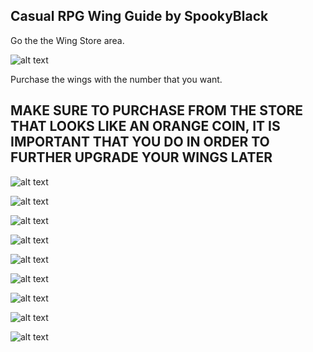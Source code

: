 ## Casual RPG Wing Guide by SpookyBlack

Go the the Wing Store area.


![alt text](https://i.gyazo.com/163d9cc5b31d01497b11d46963b66b03.png)


Purchase the wings with the number that you want.
## MAKE SURE TO PURCHASE FROM THE STORE THAT LOOKS LIKE AN ORANGE COIN, IT IS IMPORTANT THAT YOU DO IN ORDER TO FURTHER UPGRADE YOUR WINGS LATER

![alt text](https://i.gyazo.com/f4d860c2461ebfa78b75100b2e734231.png)

![alt text](https://i.gyazo.com/20b107927dc70e565a5ff2face468394.png)

![alt text](https://i.gyazo.com/749d4e8e1ad178419ebf6bc022adf4da.png)

![alt text](https://i.gyazo.com/052b46ad2f1fa465cab9e9c7da32ae06.png)

![alt text](https://i.gyazo.com/028cb17649b2255cea7b3d10fcbe55d2.png)

![alt text](https://i.gyazo.com/141235f9752f51bc9a6467d364c821d0.png)

![alt text](https://i.gyazo.com/e23944e4b2be332650e5ffca90023eca.png)

![alt text](https://i.gyazo.com/781ff821b30ba06303938190c4957833.png)

![alt text](https://i.gyazo.com/5481f8ccb225acb905afc20576a319c0.png)

